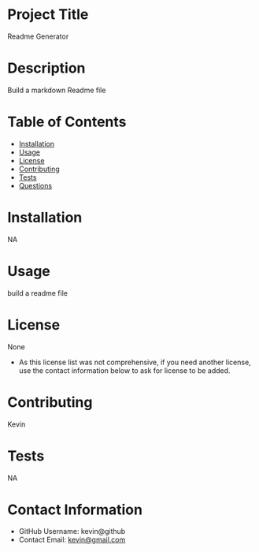 
# Project Title
Readme Generator

# Description
Build a markdown Readme file

# Table of Contents

* [Installation](#installation)
* [Usage](#usage)
* [License](#installation)
* [Contributing](#contributing)
* [Tests](#tests)
* [Questions](#contact-information)
    
# Installation
NA

# Usage
build a readme file

# License 
None
* As this license list was not comprehensive, if you need another license, use the contact information below to ask for license to be added. 

# Contributing 
Kevin

# Tests
NA

# Contact Information 
* GitHub Username: kevin@github
* Contact Email: kevin@gmail.com
